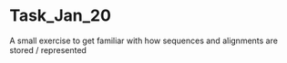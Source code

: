 # Task_Jan_20
 A small exercise to get familiar with how sequences and alignments are stored / represented
